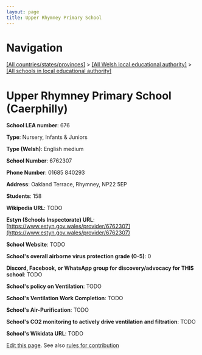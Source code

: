 ```yaml
---
layout: page
title: Upper Rhymney Primary School
---
```

# Navigation

[[All countries/states/provinces]](../../..) > [[All Welsh local educational authority]](../..) > [[All schools in local educational authority]](..)

# Upper Rhymney Primary School (Caerphilly)

**School LEA number**: 676

**Type**: Nursery, Infants & Juniors

**Type (Welsh)**: English medium

**School Number**: 6762307

**Phone Number**: 01685 840293

**Address**: Oakland Terrace, Rhymney, NP22 5EP

**Students**: 158

**Wikipedia URL**: TODO

**Estyn (Schools Inspectorate) URL**: [https://www.estyn.gov.wales/provider/6762307](https://www.estyn.gov.wales/provider/6762307)

**School Website**: TODO

**School's overall airborne virus protection grade (0-5)**: 0

**Discord, Facebook, or WhatsApp group for discovery/advocacy for THIS school**: TODO

**School's policy on Ventilation**: TODO

**School's Ventilation Work Completion**: TODO

**School's Air-Purification**: TODO

**School's CO2 monitoring to actively drive ventilation and filtration**: TODO

**School's Wikidata URL**: TODO




[Edit this page](https://github.com/ventilate-schools/Wales/edit/prif/./Caerphilly/Upper_Rhymney_Primary_School.md). See also [rules for contribution](../../../contribution-rules/)